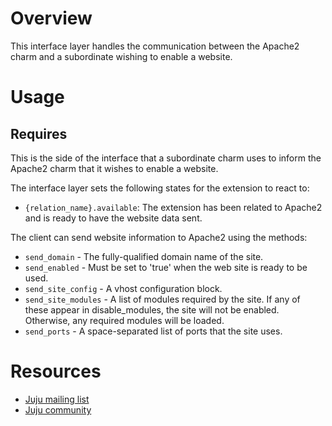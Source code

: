 # Overview

This interface layer handles the communication between the Apache2 charm
and a subordinate wishing to enable a website.

# Usage

## Requires

This is the side of the interface that a subordinate charm uses to inform
the Apache2 charm that it wishes to enable a website.

The interface layer sets the following states for the extension to react to:

  * `{relation_name}.available`: The extension has been related to Apache2
  and is ready to have the website data sent.

  The client can send website information to Apache2 using the methods:

  * `send_domain` - The fully-qualified domain name of the site.
  * `send_enabled` - Must be set to 'true' when the web site is ready to be used.
  * `send_site_config` - A vhost configuration block.
  * `send_site_modules` - A list of modules required by the site. If any of these
    appear in disable_modules, the site will not be enabled. Otherwise, any
    required modules will be loaded.
  * `send_ports` - A space-separated list of ports that the site uses.


# Resources

- [Juju mailing list](https://lists.ubuntu.com/mailman/listinfo/juju)
- [Juju community](https://jujucharms.com/community)
